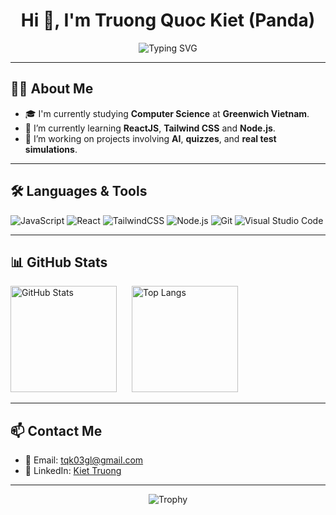 <h1 align="center">Hi 👋, I'm Truong Quoc Kiet (Panda)</h1>
<p align="center">
  <img src="https://readme-typing-svg.demolab.com?font=Fira+Code&size=24&pause=1000&center=true&width=435&lines=I'm+a+Web+Developer;Student+at+Greenwich+Vietnam;Love+ReactJS+%26+AI+Projects" alt="Typing SVG" />
</p>

---

## 🧑‍💻 About Me

- 🎓 I'm currently studying **Computer Science** at **Greenwich Vietnam**.
- 🌱 I’m currently learning **ReactJS**, **Tailwind CSS** and **Node.js**.
- 🔭 I’m working on projects involving **AI**, **quizzes**, and **real test simulations**.

---

## 🛠️ Languages & Tools

![JavaScript](https://img.shields.io/badge/-JavaScript-black?style=flat-square&logo=javascript)
![React](https://img.shields.io/badge/-React-blue?style=flat-square&logo=react)
![TailwindCSS](https://img.shields.io/badge/-TailwindCSS-06B6D4?style=flat-square&logo=tailwindcss&logoColor=white)
![Node.js](https://img.shields.io/badge/-Node.js-green?style=flat-square&logo=node.js)
![Git](https://img.shields.io/badge/-Git-orange?style=flat-square&logo=git)
![Visual Studio Code](https://img.shields.io/badge/-VSCode-007ACC?style=flat-square&logo=visual-studio-code)

---

## 📊 GitHub Stats

<p align="left">
   <img height="170" src="https://github-readme-stats.vercel.app/api?username=Panda102903&show_icons=true&theme=radical" alt="GitHub Stats" />
  <img height="170" style="margin-left: 20px" src="https://github-readme-stats.vercel.app/api/top-langs/?username=Panda102903&layout=compact&theme=radical" alt="Top Langs" />
</p>

---

## 📫 Contact Me

- 📧 Email: tqk03gl@gmail.com
- 💼 LinkedIn: [Kiet Truong](https://www.linkedin.com/in/kiet-truong-724489347/)  

---

<p align="center">
  <img src="https://github-profile-trophy.vercel.app/?username=Panda102903&theme=radical&no-frame=true&no-bg=true&margin-w=4" alt="Trophy" />
</p>
